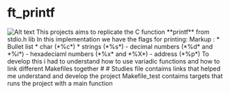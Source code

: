 # ft_printf
<img src="https://game.42sp.org.br/static/assets/achievements/ft_printfe.png" alt="Alt text">
This projects aims to replicate the C function **printf** from stdio.h lib
In this implementation we have the flags for printing:
Markup : * Bullet list
* char (*%c*)
* strings (*%s*)
- decimal numbers (*%d* and *%i*)
- hexadeciaml numbers (*%x* and *%X*)
- address (*%p*)
To develop this i had to understand how to use variadic functions and how to link different Makefiles together
#
#
Studies file contaims links that helped me understand and develop the project
Makefile_test contaims targets that runs the project with a main function
